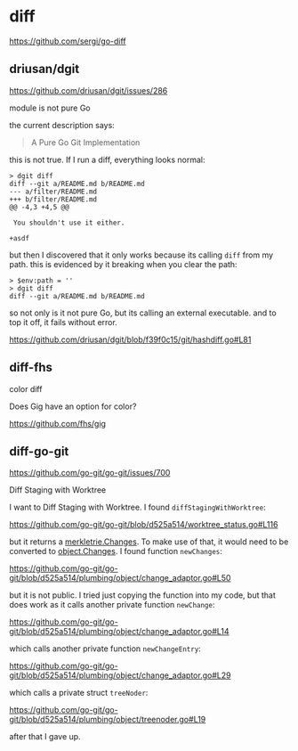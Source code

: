 # diff

https://github.com/sergi/go-diff

## driusan/dgit

https://github.com/driusan/dgit/issues/286

module is not pure Go

the current description says:

> A Pure Go Git Implementation 

this is not true. If I run a diff, everything looks normal:

~~~
> dgit diff
diff --git a/README.md b/README.md
--- a/filter/README.md
+++ b/filter/README.md
@@ -4,3 +4,5 @@

 You shouldn't use it either.

+asdf
~~~

but then I discovered that it only works because its calling `diff` from my
path. this is evidenced by it breaking when you clear the path:

~~~
> $env:path = ''
> dgit diff
diff --git a/README.md b/README.md
~~~

so not only is it not pure Go, but its calling an external executable. and to
top it off, it fails without error.

https://github.com/driusan/dgit/blob/f39f0c15/git/hashdiff.go#L81

## diff-fhs

color diff

Does Gig have an option for color?

https://github.com/fhs/gig

## diff-go-git

https://github.com/go-git/go-git/issues/700

Diff Staging with Worktree

I want to Diff Staging with Worktree. I found `diffStagingWithWorktree`:

<https://github.com/go-git/go-git/blob/d525a514/worktree_status.go#L116>

but it returns a [merkletrie.Changes][1]. To make use of that, it would need to
be converted to [object.Changes][2]. I found function `newChanges`:

<https://github.com/go-git/go-git/blob/d525a514/plumbing/object/change_adaptor.go#L50>

but it is not public. I tried just copying the function into my code, but that
does work as it calls another private function `newChange`:

<https://github.com/go-git/go-git/blob/d525a514/plumbing/object/change_adaptor.go#L14>

which calls another private function `newChangeEntry`:

<https://github.com/go-git/go-git/blob/d525a514/plumbing/object/change_adaptor.go#L29>

which calls a private struct `treeNoder`:

https://github.com/go-git/go-git/blob/d525a514/plumbing/object/treenoder.go#L19

after that I gave up.

[1]://pkg.go.dev/github.com/go-git/go-git/v5/utils/merkletrie#Changes
[2]://pkg.go.dev/github.com/go-git/go-git/v5/plumbing/object#Changes
